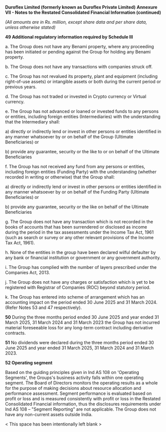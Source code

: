 **Duroflex Limited (formerly known as Duroflex Private Limited)**
**Annexure VII - Notes to the Restated Consolidated Financial Information (continued)**

*(All amounts are in Rs. million, except share data and per share data, unless otherwise stated)*

**49 Additional regulatory information required by Schedule III**

a. The Group does not have any Benami property, where any proceeding has been initiated or pending against the Group for holding any Benami property.

b. The Group does not have any transactions with companies struck off.

c. The Group has not revalued its property, plant and equipment (including right-of-use assets) or intangible assets or both during the current period or previous years.

d. The Group has not traded or invested in Crypto currency or Virtual currency.

e. The Group has not advanced or loaned or invested funds to any persons or entities, including foreign entities (Intermediaries) with the understanding that the Intermediary shall:

a) directly or indirectly lend or invest in other persons or entities identified in any manner whatsoever by or on behalf of the Group (Ultimate Beneficiaries) or

b) provide any guarantee, security or the like to or on behalf of the Ultimate Beneficiaries

f. The Group has not received any fund from any persons or entities, including foreign entities (Funding Party) with the understanding (whether recorded in writing or otherwise) that the Group shall:

a) directly or indirectly lend or invest in other persons or entities identified in any manner whatsoever by or on behalf of the Funding Party (Ultimate Beneficiaries) or

b) provide any guarantee, security or the like on behalf of the Ultimate Beneficiaries

g. The Group does not have any transaction which is not recorded in the books of accounts that has been surrendered or disclosed as income during the period in the tax assessments under the Income Tax Act, 1961 (such as search or survey or any other relevant provisions of the Income Tax Act, 1961).

h. None of the entities in the group have been declared wilful defaulter by any bank or financial institution or government or any government authority.

i. The Group has complied with the number of layers prescribed under the Companies Act, 2013.

j. The Group does not have any charges or satisfaction which is yet to be registered with Registrar of Companies (ROC) beyond statutory period.

k. The Group has entered into scheme of arrangement which has an accounting impact on the period ended 30 June 2025 and 31 March 2024. (Refer Notes 53 and 47 respectively).

**50** During the three months period ended 30 June 2025 and year ended 31 March 2025, 31 March 2024 and 31 March 2023 the Group has not incurred material foreseeable loss for any long-term contract including derivative contracts.

**51** No dividends were declared during the three months period ended 30 June 2025 and year ended 31 March 2025, 31 March 2024 and 31 March 2023.

**52 Operating segment**

Based on the guiding principles given in Ind AS 108 on 'Operating Segments', the Groups's business activity falls within one operating segment. The Board of Directors monitors the operating results as a whole for the purpose of making decisions about resource allocation and performance assessment. Segment performance is evaluated based on profit or loss and is measured consistently with profit or loss in the Restated Consolidated Financial information, thus the disclosures requirements under Ind AS 108 – "Segment Reporting" are not applicable. The Group does not have any non-current assets outside India.

< This space has been intentionally left blank >